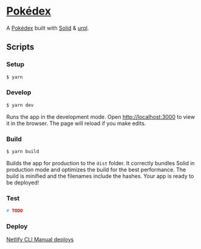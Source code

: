 # [Pokédex](https://solid-urql-pokedex.netlify.app/)

A [Pokédex](https://www.pokemon.com/us/pokedex/) built with [Solid](https://solidjs.com) & [urql](https://formidable.com/open-source/urql/).

## Scripts

### Setup

```bash
$ yarn
```

### Develop

```bash
$ yarn dev
```

Runs the app in the development mode. Open [http://localhost:3000](http://localhost:3000) to view it in the browser. The page will reload if you make edits.

### Build

```bash
$ yarn build
```

Builds the app for production to the `dist` folder. It correctly bundles Solid in production mode and optimizes the build for the best performance. The build is minified and the filenames include the hashes. Your app is ready to be deployed!

### Test

```bash
# TODO
```

### Deploy

[Netlify CLI Manual deploys](https://docs.netlify.com/cli/get-started/#manual-deploys)
